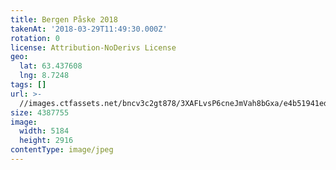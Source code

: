 ```yaml
---
title: Bergen Påske 2018
takenAt: '2018-03-29T11:49:30.000Z'
rotation: 0
license: Attribution-NoDerivs License
geo:
  lat: 63.437608
  lng: 8.7248
tags: []
url: >-
  //images.ctfassets.net/bncv3c2gt878/3XAFLvsP6cneJmVah8bGxa/e4b51941ed16251722bf86824d240817/bergen-pske-2018_40282883995_o
size: 4387755
image:
  width: 5184
  height: 2916
contentType: image/jpeg
---
```


